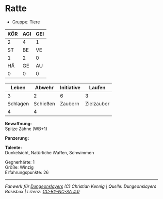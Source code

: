 # Ratte  
- Gruppe: Tiere  

| KÖR | AGI | GEI |  
| --- | --- | --- |  
| 2   | 4   | 1   |
| ST  | BE  | VE  |  
| 1   | 2   | 0   |
| HÄ  | GE  | AU  |  
| 0   | 0   | 0   |


| Leben    | Abwehr   | Initiative | Laufen     |
| -------- | -------- | ---------- | ---------- |
| 3        | 2        | 6          | 3          |
| Schlagen | Schießen | Zaubern    | Zielzauber |
| 4        | 4        |            |            |

**Bewaffnung:**  
Spitze Zähne (WB+1)

**Panzerung:**  


**Talente:**  
Dunkelsicht, Natürliche Waffen, Schwimmen

Gegnerhärte: 1  
Größe: Winzig  
Erfahrungspunkte: 26  



___
*Fanwerk für [Dungeonslayers](https://www.dungeonslayers.net/) (C) Christian Kennig | Quelle: Dungeonslayers Basisbox | Lizenz: [CC-BY-NC-SA 4.0](https://creativecommons.org/licenses/by-nc-sa/4.0/deed.de)*